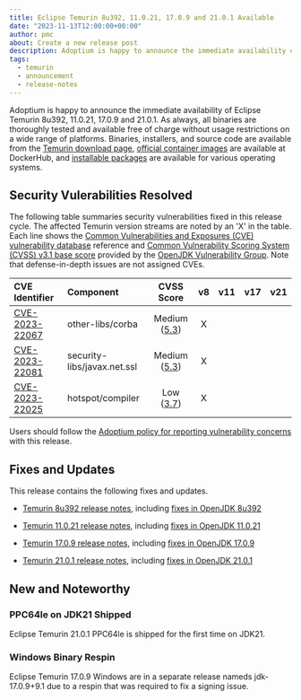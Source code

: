```yaml
---
title: Eclipse Temurin 8u392, 11.0.21, 17.0.9 and 21.0.1 Available
date: "2023-11-13T12:00:00+00:00"
author: pmc
about: Create a new release post
description: Adoptium is happy to announce the immediate availability of Eclipse Temurin 8u392, 11.0.21, 17.0.9 and 21.0.1. As always, all binaries are thoroughly tested and available free of charge without usage restrictions on a wide range of platforms.
tags:
  - temurin
  - announcement
  - release-notes
---
```


Adoptium is happy to announce the immediate availability of Eclipse Temurin 8u392, 11.0.21, 17.0.9 and 21.0.1. As always, all binaries are thoroughly tested and available free of charge without usage restrictions on a wide range of platforms. Binaries, installers, and source code are available from the [Temurin download page](https://adoptium.net/temurin/releases), [official container images](https://hub.docker.com/_/eclipse-temurin) are available at DockerHub, and [installable packages](https://adoptium.net/installation/) are available for various operating systems.

## Security Vulerabilities Resolved

The following table summaries security vulnerabilities fixed in this release cycle. The affected Temurin version streams are noted by an 'X' in the table. Each line shows the [Common Vulnerabilities and Exposures (CVE) vulnerability database](https://nvd.nist.gov/vuln) reference and [Common Vulnerability Scoring System (CVSS) v3.1 base score](https://www.first.org/cvss/v3.1/specification-document) provided by the [OpenJDK Vulnerability Group](https://openjdk.org/groups/vulnerability/). Note that defense-in-depth issues are not assigned CVEs.

| CVE Identifier  | Component | CVSS Score | v8 | v11 | v17 | v21 |
| :---                                                              | :---                |  :----:      |  :----:   | :----:     | :----:     | :----:     |
| [CVE-2023-22067](https://nvd.nist.gov/vuln/detail/CVE-2023-22067) | other-libs/corba    | Medium ([5.3](https://www.first.org/cvss/calculator/3.1#CVSS:3.1/AV:N/AC:L/PR:N/UI:N/S:U/C:N/I:L/A:N))    | X          |            |           |           |
| [CVE-2023-22081](https://nvd.nist.gov/vuln/detail/CVE-2023-22081) | security-libs/javax.net.ssl    | Medium ([5.3](https://www.first.org/cvss/calculator/3.1#CVSS:3.1/AV:N/AC:L/PR:N/UI:N/S:U/C:N/I:N/A:L))    | X          |            |           |           |
| [CVE-2023-22025](https://nvd.nist.gov/vuln/detail/CVE-2023-22025) | hotspot/compiler    | Low ([3.7](https://www.first.org/cvss/calculator/3.1#CVSS:3.1/AV:N/AC:H/PR:N/UI:N/S:U/C:N/I:L/A:N))    | X          |            |           |           |

Users should follow the [Adoptium policy for reporting vulnerability concerns](https://github.com/adoptium/adoptium/security/policy#security-policies-and-procedures) with this release.

## Fixes and Updates

This release contains the following fixes and updates.

* [Temurin 8u392 release notes](https://adoptium.net/temurin/release-notes/?version=jdk8u392-b08), including [fixes in OpenJDK 8u392](https://bugs.openjdk.org/issues/?jql=project+%3D+JDK+AND+fixVersion+%3D+openjdk8u392)

* [Temurin 11.0.21 release notes](https://adoptium.net/temurin/release-notes/?version=jdk-11.0.21+9), including [fixes in OpenJDK 11.0.21](https://bugs.openjdk.org/issues/?jql=project+%3D+JDK+AND+fixVersion+%3D+11.0.21)

* [Temurin 17.0.9 release notes](https://adoptium.net/temurin/release-notes/?version=jdk-17.0.9+9), including [fixes in OpenJDK 17.0.9](https://bugs.openjdk.org/issues/?jql=project+%3D+JDK+AND+fixVersion+%3D+17.0.9)

* [Temurin 21.0.1 release notes](https://adoptium.net/temurin/release-notes/?version=jdk-21.0.1+12), including [fixes in OpenJDK 21.0.1](https://bugs.openjdk.org/issues/?jql=project+%3D+JDK+AND+fixVersion+%3D+21.0.1)

## New and Noteworthy

### PPC64le on JDK21 Shipped

Eclipse Temurin 21.0.1 PPC64le is shipped for the first time on JDK21.

### Windows Binary Respin

Eclipse Temurin 17.0.9 Windows are in a separate release nameds jdk-17.0.9+9.1 due to a respin that was required to fix a signing issue.
